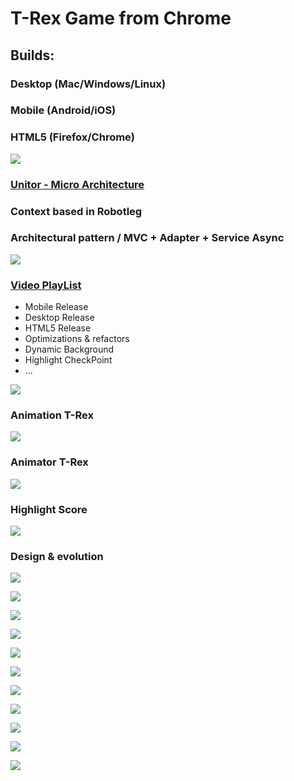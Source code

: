 # T-Rex Game from Chrome
## Builds:
### Desktop (Mac/Windows/Linux)
### Mobile (Android/iOS)
### HTML5 (Firefox/Chrome)

[![](https://github.com/vicboma1/T-Rex-Game/blob/master/img/Cover_2.png)](https://www.youtube.com/playlist?list=PLNph7ndeSqE8BdtURZZJG-B1l7MJzHYAJ)

### [Unitor - Micro Architecture](https://github.com/vicboma1/Unitor-Micro-Architecture)

### Context based in Robotleg
### Architectural pattern / MVC +  Adapter + Service Async

![](https://github.com/vicboma1/T-Rex-Game/blob/master/img/MVCAS.png)


### [Video PlayList](https://www.youtube.com/playlist?list=PLNph7ndeSqE8BdtURZZJG-B1l7MJzHYAJ)
* Mobile Release
* Desktop Release
* HTML5 Release
* Optimizations & refactors
* Dynamic Background
* Highlight CheckPoint 
* ...

[![](https://media.giphy.com/media/3o6ZsUhhaal0wkafyo/source.gif)](https://www.youtube.com/playlist?list=PLNph7ndeSqE8BdtURZZJG-B1l7MJzHYAJ)


### Animation T-Rex

[![](https://github.com/vicboma1/T-Rex-Game/blob/master/gif/T-Rex-Animation.gif)](https://www.youtube.com/watch?v=3QJkvJgPsPw&list=PLNph7ndeSqE8BdtURZZJG-B1l7MJzHYAJ&index=6)


### Animator T-Rex

[![](https://github.com/vicboma1/T-Rex-Game/blob/master/gif/T-Rex-Animator.gif)](https://www.youtube.com/watch?v=4oz6MAZYKBE&index=5&list=PLNph7ndeSqE8BdtURZZJG-B1l7MJzHYAJ)


### Highlight Score
[![](https://github.com/vicboma1/T-Rex-Game/blob/master/gif/T-Rex-highlight.gif)](https://www.youtube.com/watch?v=UMsEKkNt7uQ&index=2&list=PLNph7ndeSqE8BdtURZZJG-B1l7MJzHYAJ)


### Design & evolution

![](https://github.com/vicboma1/T-Rex-Game/blob/master/img/T-Rex-Bend.png)

![](https://github.com/vicboma1/T-Rex-Game/blob/master/img/T-Rex_11.13.13.png)

![](https://github.com/vicboma1/T-Rex-Game/blob/master/img/T-Rex_11.14.27.png)

![](https://github.com/vicboma1/T-Rex-Game/blob/master/img/T-Rex_11.15.15.png)

![](https://github.com/vicboma1/T-Rex-Game/blob/master/img/T-Rex_11.15.31.png)

![](https://github.com/vicboma1/T-Rex-Game/blob/master/img/T-Rex_11.15.52.png)

![](https://github.com/vicboma1/T-Rex-Game/blob/master/img/T-Rex_11.16.06.png)

![](https://github.com/vicboma1/T-Rex-Game/blob/master/img/T-Rex_11.16.22.png)

![](https://github.com/vicboma1/T-Rex-Game/blob/master/img/T-Rex_11.19.46.png)

![](https://github.com/vicboma1/T-Rex-Game/blob/master/img/T-Rex_11.20.06.png)

![](https://github.com/vicboma1/T-Rex-Game/blob/master/img/Cover_2.png)

